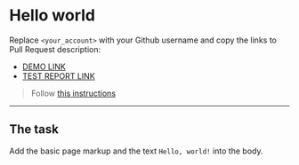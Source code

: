 # Hello world
Replace `<your_account>` with your Github username and copy the links to Pull Request description:
- [DEMO LINK](https://OlyaZaiets.github.io/layout_hello-world/)
- [TEST REPORT LINK](https://OlyaZaiets.github.io/layout_hello-world/report/html_report/)

> Follow [this instructions](https://mate-academy.github.io/layout_task-guideline/#how-to-solve-the-layout-tasks-on-github)
___

## The task 
Add the basic page markup and the text `Hello, world!` into the body.
